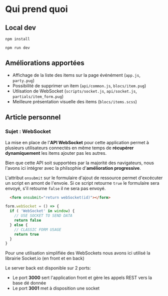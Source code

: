 # Qui prend quoi

## Local dev

`npm install`

`npm run dev`

## Améliorations apportées

- Affichage de la liste des items sur la page événément (`app.js`, `party.pug`)
- Possibilité de supprimer un item (`api/common.js`, `blocs/item.pug`)
- Utlisation de WebSocket (`scripts/socket.js`, `api/socket.js`, `partials/item_form.pug`)
- Meilleure présentation visuelle des items (`blocs/items.scss`)

## Article personnel

### Sujet : WebSocket

La mise en place de l'**API WebSocket** pour cette application permet à plusieurs utilisateurs connectés en même temps de **récupérer dynamiquement** les items ajouter pas les autres. 

Bien que cette API soit supportées par la majorité des navigateurs, nous l'avons ici intégrer avec la philsophie d'**amélioration progressive**. 

L'attribut `onsubmit` sur le formulaire d'ajout de ressource permet d'excécuter un script en amont de l'envoie. Si ce script retourne `true` le formulaire sera envoyé, s'il retourne `false` il ne sera pas envoyé. 

```html
  <form onsubmit="return webSocket(id)"></form>
```

```javascript
form.webSocket = () => {
  if ( 'WebSocket' in window) {
    // USE SOCKET TO SEND DATA
    return false
  } else {
    // CLASSIC FORM USAGE
    return true
  }
}
```

Pour une utilisation simplifiée des WebSockets nous avons ici utilisé la librairie Socket.io (en front et en back)

Le server back est disponible sur 2 ports:
  - Le port **3000** sert l'application front et gère les appels REST vers la base dé donnée
  - Le port **3001** met à disposition une socket


